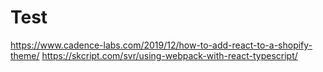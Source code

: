 # Test

https://www.cadence-labs.com/2019/12/how-to-add-react-to-a-shopify-theme/
https://skcript.com/svr/using-webpack-with-react-typescript/